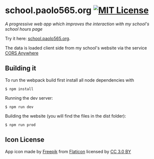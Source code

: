 # school.paolo565.org [![MIT License][licensebardge]](LICENSE)
_A progressive web app which improves the interaction with my school's school hours page_

Try it here: [school.paolo565.org][website].

The data is loaded client side from my school's website
via the service [CORS Anywhere][cors]

## Building it
To run the webpack build first install all node dependencies with

    $ npm install

Running the dev server:

    $ npm run dev

Building the website (you will find the files in the dist folder):

    $ npm run prod

## Icon License
App icon made by [Freepik][freepik] from
[Flaticon][flaticon] licensed by [CC 3.0 BY][cc]

[licensebardge]: https://img.shields.io/github/license/paolobarbolini/school.paolo565.org.svg?maxAge=2592000
[website]: https://school.paolo565.org
[cors]: https://cors-anywhere.herokuapp.com
[freepik]: https://www.freepik.com
[flaticon]: https://www.flaticon.com
[cc]: http://creativecommons.org/licenses/by/3.0/
